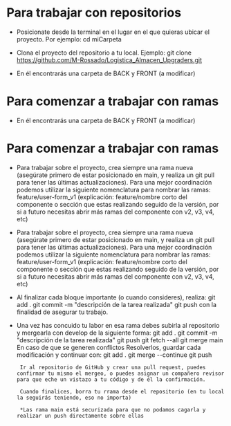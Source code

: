 # Para trabajar con repositorios
- Posicionate desde la terminal en el lugar en el que quieras ubicar el proyecto. Por ejemplo:
        cd miCarpeta

- Clona el proyecto del repositorio a tu local. Ejemplo:
        git clone https://github.com/M-Rossado/Logistica_Almacen_Upgraders.git

- En él encontrarás una carpeta de BACK y FRONT (a modificar)

# Para comenzar a trabajar con ramas
- En él encontrarás una carpeta de BACK y FRONT (a modificar)

# Para comenzar a trabajar con ramas

- Para trabajar sobre el proyecto, crea siempre una rama nueva (asegúrate primero de estar posicionado en main, y realiza un git pull para tener las últimas actualizaciones). 
Para una mejor coordinación podemos utilizar la siguiente nomenclatura para nombrar las ramas:
        feature/user-form_v1
    (explicación: 
    feature/nombre corto del componente o sección que estas realizando seguido de la versión, por si a futuro necesitas abrir más ramas del componente con v2, v3, v4, etc)
- Para trabajar sobre el proyecto, crea siempre una rama nueva (asegúrate primero de estar posicionado en main, y realiza un git pull para tener las últimas actualizaciones). 
Para una mejor coordinación podemos utilizar la siguiente nomenclatura para nombrar las ramas:
        feature/user-form_v1
    (explicación: 
    feature/nombre corto del componente o sección que estas realizando seguido de la versión, por si a futuro necesitas abrir más ramas del componente con v2, v3, v4, etc)

- Al finalizar cada bloque importante (o cuando consideres), realiza: 
        git add . 
        git commit -m "descripción de la tarea realizada"
        git push
  con la finalidad de asegurar tu trabajo.


- Una vez has concuido tu labor en esa rama debes subirla al repositorio y mergearla con develop de la siguiente forma:
        git add . 
        git commit -m "descripción de la tarea realizada"
        git push
        git fetch --all
        git merge main
                    En caso de que se generen conflictos
                    Resolverlos, guardar cada modificación y continuar con:
                    git add .
                    git merge --continue
        git push 

       Ir al repositorio de GitHub y crear una pull request, puedes confirmar tu mismo el mergeo, o puedes asignar un compañero revisor para que eche un vistazo a tu código y de él la confirmación.

       Cuando finalices, borra tu rrama desde el repositorio (en tu local la seguirás teniendo, eso no importa)

       *Las rama main está securizada para que no podamos cagarla y realizar un push directamente sobre ellas
    


